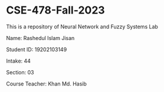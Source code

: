 # CSE-478-Fall-2023
This is a repository of Neural Network and Fuzzy Systems Lab



Name: Rashedul Islam Jisan


Student ID: 19202103149


Intake: 44


Section: 03 


Course Teacher: Khan Md. Hasib 
